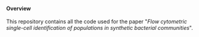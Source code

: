 #### Overview

This repository contains all the code used for the paper "*Flow cytometric single-cell identification of populations in
synthetic bacterial communities*". 
